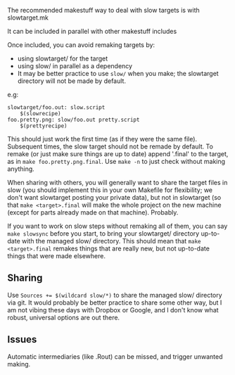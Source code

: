 
The recommended makestuff way to deal with slow targets is with slowtarget.mk

It can be included in parallel with other makestuff includes

Once included, you can avoid remaking targets by:

* using slowtarget/ for the target
* using slow/ in parallel as a dependency 
* It may be better practice to use `slow/` when you make; the slowtarget directory will not be made by default.

e.g:
```make
slowtarget/foo.out: slow.script
	$(slowrecipe)
foo.pretty.png: slow/foo.out pretty.script
	$(prettyrecipe)
```

This should just work the first time (as if they were the same file). Subsequent times, the slow target should not be remade by default. To remake (or just make sure things are up to date) append '.final' to the target, as in `make foo.pretty.png.final`. Use `make -n` to just check without making anything.

When sharing with others, you will generally want to share the target files in slow (you should implement this in your own Makefile for flexibility; we don't want slowtarget posting your private data), but not in slowtarget (so that `make <target>.final` will make the whole project on the new machine (except for parts already made on that machine). Probably.

If you want to work on slow steps without remaking all of them, you can say `make slowsync` before you start, to bring your slowtarget/ directory up-to-date with the managed slow/ directory. This should mean that `make <target>.final` remakes things that are really new, but not up-to-date things that were made elsewhere.

## Sharing

Use `Sources += $(wildcard slow/*)` to share the managed slow/ directory via git. It would probably be better practice to share some other way, but I am not vibing these days with Dropbox or Google, and I don't know what robust, universal options are out there.

## Issues

Automatic intermediaries (like .Rout) can be missed, and trigger unwanted making.

